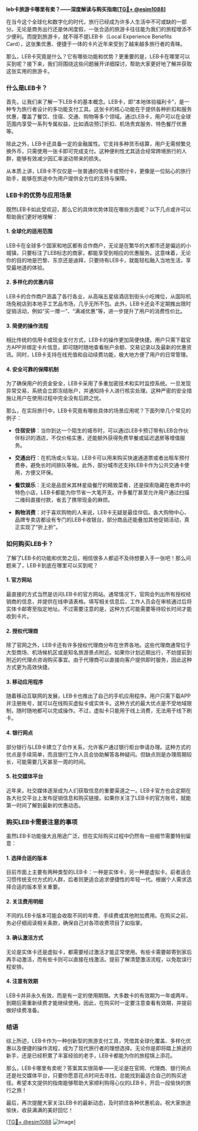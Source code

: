 **leb卡旅游卡哪里有卖？——深度解读与购买指南[[TG💪+ @esim1088](https://t.me/s/esim1088)]**

在当今这个全球化和数字化的时代，旅行已经成为许多人生活中不可或缺的一部分。无论是商务出行还是休闲度假，一张合适的旅游卡往往能为我们的旅程增添不少便利。而提到旅游卡，就不得不提LEB卡（Local Experience Benefits Card），这张集优惠、便捷于一体的卡片近年来受到了越来越多旅行者的青睐。

那么，LEB卡究竟是什么？它有哪些功能和优势？更重要的是，LEB卡在哪里可以买到呢？接下来，我们将围绕这些问题展开详细探讨，帮助大家更好地了解并获取这张实用的旅游卡。

### **什么是LEB卡？**

首先，让我们来了解一下LEB卡的基本概念。LEB卡，即“本地体验福利卡”，是一种专为旅行者设计的多功能支付工具。这张卡的核心功能在于提供各种折扣和服务优惠，覆盖了餐饮、住宿、交通、购物等多个领域。通过LEB卡，用户可以在全球范围内享受一系列专属权益，比如酒店预订折扣、机场贵宾服务、特色餐厅优惠等。

除此之外，LEB卡还具备一定的金融属性。它支持多种货币结算，用户无需频繁兑换外币，只需使用一张卡即可完成支付。这种便利性尤其适合经常跨境旅行的人群，能够有效减少因汇率波动带来的损失。

从本质上讲，LEB卡不仅仅是一张普通的信用卡或预付卡，更像是一位贴心的旅行助手，能够在旅途中为用户提供全方位的支持与保障。

### **LEB卡的优势与应用场景**

既然LEB卡如此受欢迎，那么它的具体优势体现在哪些方面呢？以下几点或许可以帮助我们更好地理解：

#### **1. 全球化的适用范围**
LEB卡在全球多个国家和地区都有合作商户，无论是在繁华的大都市还是偏远的小城镇，只要标注了LEB标志的商家，都能享受到相应的优惠服务。这意味着，无论你的目的地是巴黎、东京还是迪拜，只要持有LEB卡，就能轻松融入当地生活，享受最地道的体验。

#### **2. 多样化的优惠内容**
LEB卡的合作商户涵盖了各行各业，从高端五星级酒店到街头小吃摊位，从国际机场免税店到本地手工艺品市场，几乎无所不包。此外，LEB卡还会不定期推出限时促销活动，例如“买一赠一”、“满减优惠”等，进一步提升了用户的消费性价比。

#### **3. 简便的操作流程**
相比传统的信用卡或现金支付方式，LEB卡的操作更加简便快捷。用户只需下载官方APP并绑定卡片信息，即可随时随地查看账户余额、交易记录以及最新的优惠资讯。同时，LEB卡支持在线充值和自动续费功能，极大地方便了用户的日常管理。

#### **4. 安全可靠的保障机制**
为了确保用户的资金安全，LEB卡采用了多重加密技术和实时监控系统。一旦发现异常交易，系统会立即冻结账户，并通知持卡人进行核实处理。这种严密的安全措施让用户在使用过程中完全没有后顾之忧。

那么，在实际旅行中，LEB卡究竟有哪些具体的场景应用呢？下面列举几个常见的例子：

- **住宿安排**：当你到达一个陌生的城市时，可以通过LEB卡预订带有LEB合作伙伴标识的酒店，不仅价格实惠，还能额外获得免费早餐或延迟退房等增值服务。
  
- **交通出行**：在机场或火车站，LEB卡可以用来购买快速通道票或者出租车预付费券，避免长时间排队等候。此外，部分城市还支持LEB卡作为公共交通卡使用，方便又环保。

- **餐饮娱乐**：无论是品尝米其林星级餐厅的精致菜肴，还是探索隐藏在巷弄中的特色小店，LEB卡都能为你节省一大笔开支。许多餐厅甚至允许用户通过扫描二维码直接付款，省去了携带现金的麻烦。

- **购物消费**：对于喜欢购物的人来说，LEB卡无疑是最佳伴侣。各大购物中心、品牌专卖店都设有专门的LEB卡收银台，部分商品还能叠加其他促销活动，真正实现了“折上折”。

### **如何购买LEB卡？**

了解了LEB卡的功能和优势之后，相信很多人都迫不及待想要入手一张吧！那么问题来了，LEB卡到底在哪里可以买到呢？

#### **1. 官方网站**
最直接的方式当然是访问LEB卡的官方网站。通常情况下，官网会列出所有授权经销商的信息，并提供在线申请表格。填写相关信息后，工作人员会在审核通过后将实体卡邮寄至指定地址。不过需要注意的是，这种方式可能需要等待较长时间才能收到卡片。

#### **2. 授权代理商**
除了官网之外，LEB卡还有许多授权代理商分布在世界各地。这些代理商通常位于大型商场、机场候机区或是知名旅游景点附近。如果你计划近期出行，不妨提前到附近的代理点咨询购买事宜。由于代理商可以直接向客户提供即时服务，因此这种方式更为高效快捷。

#### **3. 移动应用程序**
随着移动互联网的发展，LEB卡也推出了自己的手机应用程序。用户只需下载APP并注册账号，就可以在线购买虚拟卡或实体卡。这种方式的最大优点是不受地域限制，随时随地都可以完成操作。不过，虚拟卡只能用于线上消费，无法用于线下刷卡。

#### **4. 银行网点**
部分银行与LEB卡建立了合作关系，允许客户通过银行柜台申请办理。这种方式的优点是手续简单，而且银行工作人员会协助解答各种疑问。但缺点则是办理周期较长，可能需要几天甚至一周的时间。

#### **5. 社交媒体平台**
近年来，社交媒体逐渐成为人们获取信息的重要渠道之一。LEB卡官方也会定期在各大社交平台上发布促销信息和购买链接。如果你关注了LEB卡的官方账号，就能第一时间了解到最新的优惠动态。

### **购买LEB卡需要注意的事项**

虽然LEB卡功能强大且用途广泛，但在实际购买过程中仍然有一些细节需要特别留意：

#### **1. 选择合适的版本**
目前市面上主要有两种类型的LEB卡：一种是实体卡，另一种是虚拟卡。前者适合习惯传统支付方式的人群，后者则更适合追求便捷性的年轻一代。根据个人需求选择合适的版本至关重要。

#### **2. 关注费用明细**
不同的LEB卡版本可能会收取不同的年费、手续费或其他附加费用。在购买之前，务必仔细阅读相关条款，确保自己对各项收费项目了如指掌。

#### **3. 确认激活方式**
无论是实体卡还是虚拟卡，都需要经过激活才能正常使用。有些卡需要邮寄到家后再手动激活，而有些卡则可以直接在线激活。提前了解清楚激活流程，以免耽误行程安排。

#### **4. 注意有效期**
LEB卡并非永久有效，而是有一定的使用期限。大多数卡的有效期为一年或两年，到期后需重新续费才能继续使用。因此，在购买时一定要注意查看有效期，并提前做好续费准备。

### **结语**

综上所述，LEB卡作为一种创新型的旅游支付工具，凭借其全球化覆盖、多样化优惠以及便捷的操作流程，成为了现代旅行者的理想选择。无论你是即将踏上旅途的新手，还是已经积累了丰富经验的老手，LEB卡都能为你的旅程锦上添花。

那么，LEB卡哪里有卖呢？答案其实很简单——无论是在官网、代理商、银行网点还是社交媒体平台，只要你愿意花点时间去寻找，总能找到最适合自己的购买途径。希望本文提供的指南能够帮助大家顺利购得心仪的LEB卡，开启一段愉快的旅行之旅！

最后，再次提醒大家关注LEB卡的最新动态，及时抓住各种优惠机会。祝大家旅途愉快，收获满满的美好回忆！

[[TG💪+ @esim1088](https://t.me/s/esim1088) ![Image](https://i.postimg.cc/4NQfJmqS/Snipaste-2025-05-13-00-14-12.png)]